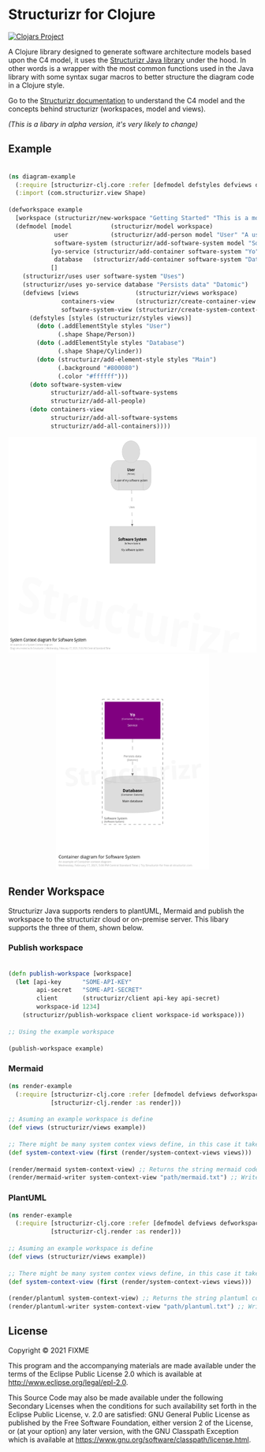 # Structurizr for Clojure
[![Clojars Project](https://img.shields.io/clojars/v/structurizr-clj.svg)](https://clojars.org/structurizr-clj)

A Clojure library designed to generate software architecture models based upon the C4 model, it uses the [Structurizr Java library](https://github.com/structurizr/java) under the hood. In other words is a wrapper with the most common functions used in the Java library with some syntax sugar macros to better structure the diagram code in a Clojure style.

Go to the [Structurizr documentation](https://github.com/structurizr/java#table-of-contents) to understand the C4 model and the concepts behind structurizr (workspaces, model and views).

_(This is a libary in alpha version, it's very likely to change)_

## Example

``` clojure

(ns diagram-example
  (:require [structurizr-clj.core :refer [defmodel defstyles defviews defworkspace] :as structurizr]))
  (:import (com.structurizr.view Shape)

(defworkspace example
  [workspace (structurizr/new-workspace "Getting Started" "This is a model of my software system")]
  (defmodel [model           (structurizr/model workspace)
             user            (structurizr/add-person model "User" "A user of my software system" ["User"])
             software-system (structurizr/add-software-system model "Software System" "My software system")]
            [yo-service (structurizr/add-container software-system "Yo" "Service" "Clojure" ["Main"]) 
             database   (structurizr/add-container software-system "Database" "Main database" "Datomic" ["Database"])]
            []
    (structurizr/uses user software-system "Uses")
    (structurizr/uses yo-service database "Persists data" "Datomic")
    (defviews [views                (structurizr/views workspace)
               containers-view      (structurizr/create-container-view views software-system "Containers" "An example of Container context diagram")
               software-system-view (structurizr/create-system-context-view views software-system "System Context" "An example of a System Context diagram")]
      (defstyles [styles (structurizr/styles views)]
        (doto (.addElementStyle styles "User")
              (.shape Shape/Person))
        (doto (.addElementStyle styles "Database")
              (.shape Shape/Cylinder))
        (doto (structurizr/add-element-style styles "Main")
              (.background "#800080")
              (.color "#ffffff")))
      (doto software-system-view
            structurizr/add-all-software-systems
            structurizr/add-all-people)
      (doto containers-view
            structurizr/add-all-software-systems
            structurizr/add-all-containers))))
```

<p align="center">
 <img src="doc/images/example-SystemContext.png" width="620" height="437">
 <img src="doc/images/example-Containers.png" width="310" height="437">
</p>

## Render Workspace

Structurizr Java supports renders to plantUML, Mermaid and publish the workspace to the structurizr cloud or on-premise server. This libary supports the three of them, shown below.

### Publish workspace

``` clojure

(defn publish-workspace [workspace]
  (let [api-key      "SOME-API-KEY"
        api-secret   "SOME-API-SECRET"
        client       (structurizr/client api-key api-secret)
        workspace-id 1234]
    (structurizr/publish-workspace client workspace-id workspace)))
    
;; Using the example workspace

(publish-workspace example)
```

### Mermaid

``` clojure
(ns render-example
  (:require [structurizr-clj.core :refer [defmodel defviews defworkspace] :as structurizr]
            [structurizr-clj.render :as render]))

;; Asuming an example workspace is define
(def views (structurizr/views example))

;; There might be many system contex views define, in this case it takes the first one
(def system-context-view (first (render/system-context-views views))) 

(render/mermaid system-context-view) ;; Returns the string mermaid code
(render/mermaid-writer system-context-view "path/mermaid.txt") ;; Writes a file with the mermaid code to the given path

```

### PlantUML

``` clojure
(ns render-example
  (:require [structurizr-clj.core :refer [defmodel defviews defworkspace] :as structurizr]
            [structurizr-clj.render :as render]))

;; Asuming an example workspace is define
(def views (structurizr/views example))

;; There might be many system contex views define, in this case it takes the first one
(def system-context-view (first (render/system-context-views views))) 

(render/plantuml system-context-view) ;; Returns the string plantuml code
(render/plantuml-writer system-context-view "path/plantuml.txt") ;; Writes a file with the plantuml code to the given path

```

## License

Copyright © 2021 FIXME

This program and the accompanying materials are made available under the
terms of the Eclipse Public License 2.0 which is available at
http://www.eclipse.org/legal/epl-2.0.

This Source Code may also be made available under the following Secondary
Licenses when the conditions for such availability set forth in the Eclipse
Public License, v. 2.0 are satisfied: GNU General Public License as published by
the Free Software Foundation, either version 2 of the License, or (at your
option) any later version, with the GNU Classpath Exception which is available
at https://www.gnu.org/software/classpath/license.html.
